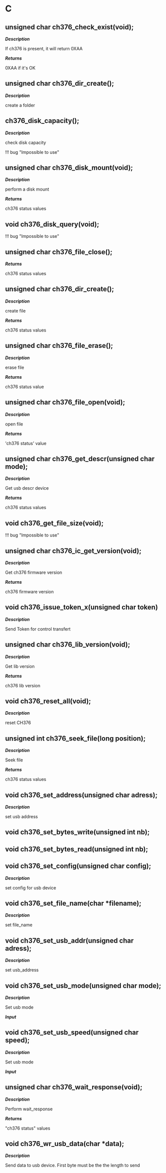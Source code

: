 # C

## unsigned char ch376_check_exist(void);

***Description***

If ch376 is present, it will return 0XAA

***Returns***

0XAA if it's OK


## unsigned char ch376_dir_create();

***Description***

create a folder



## ch376_disk_capacity();

***Description***

check disk capacity

!!! bug "Impossible to use"


## unsigned char ch376_disk_mount(void);

***Description***

perform a disk mount

***Returns***

ch376 status values


## void ch376_disk_query(void);

!!! bug "Impossible to use"


## unsigned char ch376_file_close();

***Returns***

ch376 status values


## unsigned char ch376_dir_create();

***Description***

create file

***Returns***

ch376 status values


## unsigned char ch376_file_erase();

***Description***

erase file

***Returns***

ch376 status value


## unsigned char ch376_file_open(void);

***Description***

open file

***Returns***

'ch376 status' value


## unsigned char ch376_get_descr(unsigned char mode);

***Description***

Get usb descr device

***Returns***

ch376 status values


## void ch376_get_file_size(void);

!!! bug "Impossible to use"


## unsigned char ch376_ic_get_version(void);

***Description***

Get ch376 firmware version

***Returns***

ch376 firmware version


## void ch376_issue_token_x(unsigned char token)

***Description***

Send Token for control transfert



## unsigned char ch376_lib_version(void);

***Description***

Get lib version

***Returns***

ch376 lib version


## void ch376_reset_all(void);

***Description***

reset CH376



## unsigned int ch376_seek_file(long position);

***Description***

Seek file

***Returns***

ch376 status values


## void ch376_set_address(unsigned char adress);

***Description***

set usb address



## void ch376_set_bytes_write(unsigned int nb);



## void ch376_set_bytes_read(unsigned int nb);



## void ch376_set_config(unsigned char config);

***Description***

set config for usb device



## void ch376_set_file_name(char *filename);

***Description***

set file_name



## void ch376_set_usb_addr(unsigned char adress);

***Description***

set usb_address



## void ch376_set_usb_mode(unsigned char mode);

***Description***

Set usb mode

***Input***




## void ch376_set_usb_speed(unsigned char speed);

***Description***

Set usb mode

***Input***




## unsigned char ch376_wait_response(void);

***Description***

Perform wait_response

***Returns***

"ch376 status" values


## void ch376_wr_usb_data(char *data);

***Description***

Send data to usb device. First byte must be the the length to send




